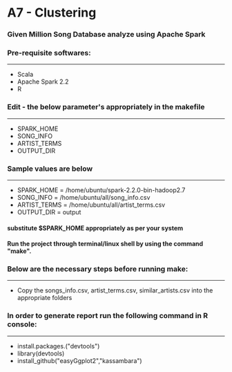 # A7 - Clustering

### Given Million Song Database analyze using Apache Spark

### Pre-requisite softwares:
***
* Scala
* Apache Spark 2.2
* R

### Edit - the below parameter's appropriately in the makefile
***
* SPARK_HOME
* SONG_INFO
* ARTIST_TERMS
* OUTPUT_DIR
### Sample values are below
***
* SPARK_HOME = /home/ubuntu/spark-2.2.0-bin-hadoop2.7
* SONG_INFO = /home/ubuntu/all/song_info.csv
* ARTIST_TERMS = /home/ubuntu/all/artist_terms.csv
* OUTPUT_DIR = output

#### substitute $SPARK_HOME appropriately as per your system

#### Run the project through terminal/linux shell by using the command "make".

### Below are the necessary steps before running make:
***
* Copy the songs_info.csv, artist_terms.csv, similar_artists.csv into the appropriate folders

### In order to generate report run the following command in R console:
***
* install.packages.("devtools")
* library(devtools)
* install_github("easyGgplot2","kassambara")

